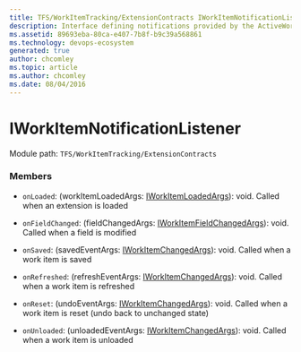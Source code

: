 ```yaml
---
title: TFS/WorkItemTracking/ExtensionContracts IWorkItemNotificationListener API | Extensions for Azure DevOps Services
description: Interface defining notifications provided by the ActiveWorkItemService
ms.assetid: 89693eba-80ca-e407-7b8f-b9c39a568861
ms.technology: devops-ecosystem
generated: true
author: chcomley
ms.topic: article
ms.author: chcomley
ms.date: 08/04/2016
---
```


# IWorkItemNotificationListener

Module path: `TFS/WorkItemTracking/ExtensionContracts`

### Members

* `onLoaded`: (workItemLoadedArgs: [IWorkItemLoadedArgs](../../../TFS/WorkItemTracking/ExtensionContracts/IWorkItemLoadedArgs.md)): void. Called when an extension is loaded

* `onFieldChanged`: (fieldChangedArgs: [IWorkItemFieldChangedArgs](../../../TFS/WorkItemTracking/ExtensionContracts/IWorkItemFieldChangedArgs.md)): void. Called when a field is modified

* `onSaved`: (savedEventArgs: [IWorkItemChangedArgs](../../../TFS/WorkItemTracking/ExtensionContracts/IWorkItemChangedArgs.md)): void. Called when a work item is saved

* `onRefreshed`: (refreshEventArgs: [IWorkItemChangedArgs](../../../TFS/WorkItemTracking/ExtensionContracts/IWorkItemChangedArgs.md)): void. Called when a work item is refreshed

* `onReset`: (undoEventArgs: [IWorkItemChangedArgs](../../../TFS/WorkItemTracking/ExtensionContracts/IWorkItemChangedArgs.md)): void. Called when a work item is reset (undo back to unchanged state)

* `onUnloaded`: (unloadedEventArgs: [IWorkItemChangedArgs](../../../TFS/WorkItemTracking/ExtensionContracts/IWorkItemChangedArgs.md)): void. Called when a work item is unloaded
